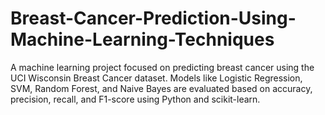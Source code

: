 # Breast-Cancer-Prediction-Using-Machine-Learning-Techniques
A machine learning project focused on predicting breast cancer using the UCI Wisconsin Breast Cancer dataset. Models like Logistic Regression, SVM, Random Forest, and Naive Bayes are evaluated based on accuracy, precision, recall, and F1-score using Python and scikit-learn.
